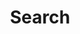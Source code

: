 ---
title: Search
excerpt: Search lines by email/password/domain.
api:
  file: Unreleased.json
  operationId: License.Search
hidden: false
---